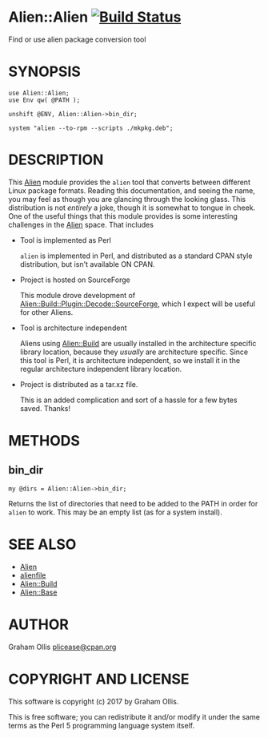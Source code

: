 # Alien::Alien [![Build Status](https://secure.travis-ci.org/plicease/Alien-Alien.png)](http://travis-ci.org/plicease/Alien-Alien)

Find or use alien package conversion tool

# SYNOPSIS

    use Alien::Alien;
    use Env qw( @PATH );
    
    unshift @ENV, Alien::Alien->bin_dir;
    
    system "alien --to-rpm --scripts ./mkpkg.deb";

# DESCRIPTION

This [Alien](https://metacpan.org/pod/Alien) module provides the `alien` tool that converts between different
Linux package formats.  Reading this documentation, and seeing the name, you may
feel as though you are glancing through the looking glass.  This distribution is
not _entirely_ a joke, though it is somewhat to tongue in cheek.  One of the useful
things that this module provides is some interesting challenges in the [Alien](https://metacpan.org/pod/Alien)
space.  That includes

- Tool is implemented as Perl

    `alien` is implemented in Perl, and distributed as a standard CPAN style distribution,
    but isn't available ON CPAN.

- Project is hosted on SourceForge

    This module drove development of [Alien::Build::Plugin::Decode::SourceForge](https://metacpan.org/pod/Alien::Build::Plugin::Decode::SourceForge), which I
    expect will be useful for other Aliens.

- Tool is architecture independent

    Aliens using [Alien::Build](https://metacpan.org/pod/Alien::Build) are usually installed in the architecture specific library
    location, because they _usually_ are architecture specific.  Since this tool is Perl,
    it is architecture independent, so we install it in the regular architecture independent
    library location.

- Project is distributed as a tar.xz file.

    This is an added complication and sort of a hassle for a few bytes saved.  Thanks!

# METHODS

## bin\_dir

    my @dirs = Alien::Alien->bin_dir;

Returns the list of directories that need to be added to the PATH in order for `alien`
to work.  This may be an empty list (as for a system install).

# SEE ALSO

- [Alien](https://metacpan.org/pod/Alien)
- [alienfile](https://metacpan.org/pod/alienfile)
- [Alien::Build](https://metacpan.org/pod/Alien::Build)
- [Alien::Base](https://metacpan.org/pod/Alien::Base)

# AUTHOR

Graham Ollis <plicease@cpan.org>

# COPYRIGHT AND LICENSE

This software is copyright (c) 2017 by Graham Ollis.

This is free software; you can redistribute it and/or modify it under
the same terms as the Perl 5 programming language system itself.
